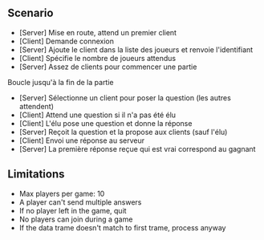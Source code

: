 Scenario
----------
* [Server] Mise en route, attend un premier client
* [Client] Demande connexion 
* [Server] Ajoute le client dans la liste des joueurs et renvoie l'identifiant
* [Client] Spécifie le nombre de joueurs attendus
* [Server] Assez de clients pour commencer une partie

Boucle jusqu'à la fin de la partie
* [Server] Sélectionne un client pour poser la question (les autres attendent)
* [Client] Attend une question si il n'a pas été élu
* [Client] L'élu pose une question et donne la réponse
* [Server] Reçoit la question et la propose aux clients (sauf l'élu)
* [Client] Envoi une réponse au serveur
* [Server] La première réponse reçue qui est vrai correspond au gagnant

Limitations
-------------
* Max players per game: 10
* A player can't send multiple answers
* If no player left in the game, quit
* No players can join during a game
* If the data trame doesn't match to first trame, process anyway
